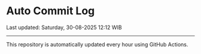 # Auto Commit Log

Last updated: Saturday, 30-08-2025 12:12 WIB

---

This repository is automatically updated every hour using GitHub Actions.
